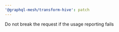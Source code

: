 ```yaml
---
'@graphql-mesh/transform-hive': patch
---
```


Do not break the request if the usage reporting fails

